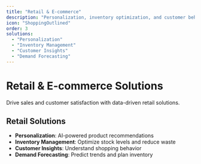 ```yaml
---
title: "Retail & E-commerce"
description: "Personalization, inventory optimization, and customer behavior analysis"
icon: "ShoppingOutlined"
order: 3
solutions:
  - "Personalization"
  - "Inventory Management"
  - "Customer Insights"
  - "Demand Forecasting"
---
```


# Retail & E-commerce Solutions

Drive sales and customer satisfaction with data-driven retail solutions.

## Retail Solutions

- **Personalization**: AI-powered product recommendations
- **Inventory Management**: Optimize stock levels and reduce waste
- **Customer Insights**: Understand shopping behavior
- **Demand Forecasting**: Predict trends and plan inventory
